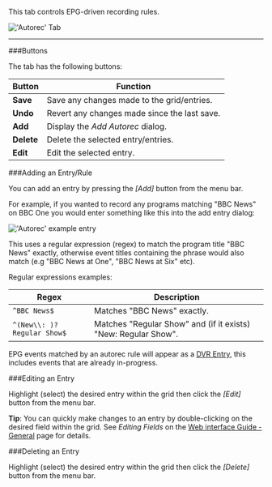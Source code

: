 This tab controls EPG-driven recording rules.

!['Autorec' Tab](docresources/dvrautorecentries.png)

---

###Buttons

The tab has the following buttons:

Button                 | Function
-----------------------|-------------------
**Save**               | Save any changes made to the grid/entries.
**Undo**               | Revert any changes made since the last save.
**Add**                | Display the *Add Autorec* dialog.
**Delete**             | Delete the selected entry/entries.
**Edit**               | Edit the selected entry.

###Adding an Entry/Rule

You can add an entry by pressing the *[Add]* button from the menu bar.

For example, if you wanted to record any programs matching "BBC News" on 
BBC One you would enter something like this into the add entry dialog: 

!['Autorec' example entry](docresources/dvrautorecadd.png)

This uses a regular expression (regex) to match the program title 
"BBC News" exactly, otherwise event titles containing the phrase would also 
match (e.g "BBC News at One", "BBC News at Six" etc).

Regular expressions examples:

Regex                             | Description
----------------------------------|------------
 `^BBC News$`                     | Matches "BBC News" exactly.
 `^(New\\: )?Regular Show$`       | Matches "Regular Show" and (if it exists) "New: Regular Show".
 
EPG events matched by an autorec rule will appear as a [DVR Entry](class/dvrentry), this 
includes events that are already in-progress.

###Editing an Entry

Highlight (select) the desired entry within the grid then click the *[Edit]* 
button from the menu bar.

**Tip**: You can quickly make changes to an entry by double-clicking on 
the desired field within the grid. See *Editing Fields* on the [Web interface Guide - General](webui_general) 
page for details.

###Deleting an Entry

Highlight (select) the desired entry within the grid then click the *[Delete]* 
button from the menu bar.
